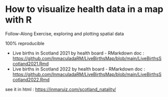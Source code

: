 # How to visualize health data in a map with R 

Follow-Along Exercise, exploring and plotting spatial data 

100% reproducible

- Live births in Scotland 2021 by health board - RMarkdown doc : https://github.com/InmaculadaRM/LiveBirthsMap/blob/main/LiveBirthsScotland2021.Rmd
- Live births in Scotland 2022 by health board  - RMarkdown doc : https://github.com/InmaculadaRM/LiveBirthsMap/blob/main/LiveBirthsScotland2022.Rmd

see it in html : https://inmaruiz.com/scotland_natality/
